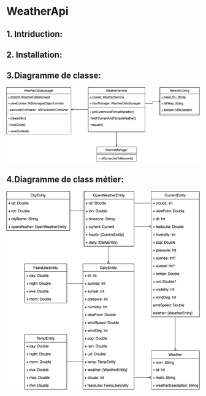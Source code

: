 # WeatherApi
## 1. Intriduction:

## 2. Installation: 

## 3.Diagramme de classe:

![image1](./images/class_diagram.png)

## 4.Diagramme de class métier:

![image2](./images/business_level.png)
